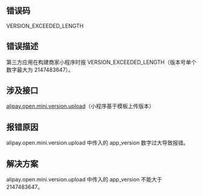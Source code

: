 ## 错误码
VERSION_EXCEEDED_LENGTH

## 错误描述
第三方应用在构建商家小程序时报 VERSION_EXCEEDED_LENGTH（版本号单个数字最大为 2147483647）。

## 涉及接口
[alipay.open.mini.version.upload](https://opendocs.alipay.com/mini/03l8bz)（小程序基于模板上传版本）

## 报错原因
alipay.open.mini.version.upload 中传入的 app_version 数字过大导致报错。

## 解决方案
alipay.open.mini.version.upload 中传入的 app_version 不能大于 2147483647。
